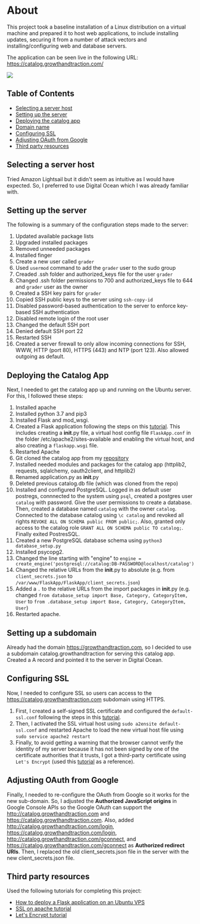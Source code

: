 # About

This project took a baseline installation of a Linux distribution on a virtual machine and prepared it to host web applications, to include installing updates, securing it from a number of attack vectors and installing/configuring web and database servers.

The application can be seen live in the following URL: https://catalog.growthandtraction.com/

![](https://i.ibb.co/VpXVPPq/Screen-Shot-2019-06-09-at-12-11-27-PM.png)


## Table of Contents

- [Selecting a server host](#selecting-a-server-host)
- [Setting up the server](#setting-up-the-server)
- [Deploying the catalog app](#deploying-the-catalog-app)
- [Domain name](#setting-up-a-subdomain)
- [Configuring SSL](#configuring-ssl)
- [Adjusting OAuth from Google](#adjusting-oauth-from-google)
- [Third party resources](#third-party-resources)


## Selecting a server host

Tried Amazon Lightsail but it didn't seem as intuitive as I would have expected. So, I preferred to use Digital Ocean which I was already familiar with.


## Setting up the server

The following is a summary of the configuration steps made to the server:

1. Updated available package lists
2. Upgraded installed packages
3. Removed unneeded packages
4. Installed finger
5. Create a new user called `grader`
6. Used `usermod` command to add the `grader` user to the sudo group
7. Creaded .ssh folder and authorized_keys file for the user `grader`
8. Changed .ssh folder permissions to 700 and authorized_keys file to 644 and `grader` user as the owner
9. Created a SSH key pairs for `grader`
10. Copied SSH public keys to the server using `ssh-copy-id`
11. Disabled password-based authentication to the server to enforce key-based SSH authentication
12. Disabled remote login of the root user
13. Changed the default SSH port
14. Denied default SSH port 22
15. Restarted SSH
16. Created a server firewall to only allow incoming connections for SSH, WWW, HTTP (port 80), HTTPS (443) and NTP (port 123). Also allowed outgoing as default.


## Deploying the Catalog App

Next, I needed to get the catalog app up and running on the Ubuntu server. For this, I followed these steps:

1. Installed apache
2. Installed python 3.7 and pip3
3. Installed Flask and mod_wsgi. 
4. Created a Flask application following the steps on this [tutorial](https://www.digitalocean.com/community/tutorials/how-to-deploy-a-flask-application-on-an-ubuntu-vps). This includes creating a __init__.py file, a virtual host config file `FlaskApp.conf` in the folder /etc/apache2/sites-available and enabling the virtual host, and also creating a `flaskapp.wsgi` file.
5. Restarted Apache
5. Git cloned the catalog app from my [repository](https://github.com/feconroses/item_catalog)
6. Installed needed modules and packages for the catalog app (httplib2, requests, sqlalchemy, oauth2client, and httplib2)
6. Renamed application.py as __init__.py
7. Deleted previous catalog.db file (which was cloned from the repo)
8. Installed and configured PostgreSQL. Logged in as default user postregs, connnected to the system using `psql`, created a postgres user `catalog` with password. Give the user permissions to create a database. Then, created a database named `catalog` with the owner `catalog`. Connected to the database catalog using `\c catalog` and revoked all rights `REVOKE ALL ON SCHEMA public FROM public;`. Also, granted only access to the catalog role `GRANT ALL ON SCHEMA public TO catalog;`. Finally exited PostresSQL.
9. Created a new PostgreSQL database schema using `python3 database_setup.py`
10. Installed psycopg2. 
11. Changed the line starting with "engine" to `engine = create_engine('postgresql://catalog:DB-PASSWORD@localhost/catalog')`
12. Changed the relative URLs from the __init__.py to absolute (e.g. from `client_secrets.json` to `/var/www/FlaskApp/FlaskApp/client_secrets.json`)
13. Added a `.` to the relative URLs from the import packages in __init__.py (e.g. changed `from database_setup import Base, Category, CategoryItem, User` to `from .database_setup import Base, Category, CategoryItem, User`)
14. Restarted apache. 


## Setting up a subdomain

Already had the domain https://growthandtraction.com, so I decided to use a subdomain catalog.growthandtraction for serving this catalog app. Created a A record and pointed it to the server in Digital Ocean.


## Configuring SSL

Now, I needed to configure SSL so users can access to the https://catalog.growthandtraction.com subdomain using HTTPS. 

1. First, I created a self-signed SSL certificate and configured the `default-ssl.conf` 
following the steps in this [tutorial](https://www.digitalocean.com/community/tutorials/how-to-create-a-ssl-certificate-on-apache-for-ubuntu-14-04). 
2. Then, I activated the SSL virtual host using `sudo a2ensite default-ssl.conf` and restarted Apache to load the new virtual host file using `sudo service apache2 restart`
3. Finally, to avoid getting a warning that the browser cannot verify the identity of my server because it has not been signed by one of the certificate authorities that it trusts, I got a third-party certificate using `Let's Encrypt` (used this [tutorial](https://www.digitalocean.com/community/tutorials/how-to-secure-apache-with-let-s-encrypt-on-ubuntu-18-04) as a reference).


## Adjusting OAuth from Google

Finally, I needed to re-configure the OAuth from Google so it works for the new sub-domain. So, I adjusted the **Authorized JavaScript origins** in Google Console APIs so the Google OAuth can support the http://catalog.growthandtraction.com and https://catalog.growthandtraction.com. Also, added http://catalog.growthandtraction.com/login, https://catalog.growthandtraction.com/login, http://catalog.growthandtraction.com/gconnect, and https://catalog.growthandtraction.com/gconnect as **Authorized redirect URIs**. Then, I replaced the old client_secrets.json file in the server with the new client_secrets.json file.


## Third party resources

Used the following tutorials for completing this project:

* [How to deploy a Flask application on an Ubuntu VPS](https://www.digitalocean.com/community/tutorials/how-to-deploy-a-flask-application-on-an-ubuntu-vps)
* [SSL on apache tutorial](https://www.digitalocean.com/community/tutorials/how-to-create-a-ssl-certificate-on-apache-for-ubuntu-14-04)
* [Let's Encrypt tutorial](https://www.digitalocean.com/community/tutorials/how-to-secure-apache-with-let-s-encrypt-on-ubuntu-18-04)
